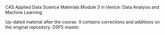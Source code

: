 CAS Applied Data Science
Materials Module 3 in Venice: Data Analysis and Machine Learning

Up-dated material after the course. It contains corrections and additions on the original repository. DSF5 master.

